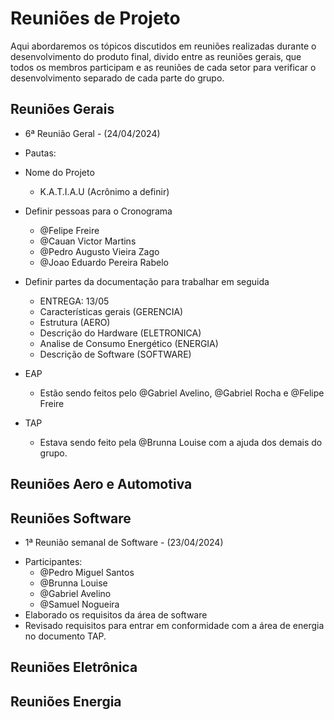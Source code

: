 # Reuniões de Projeto

Aqui abordaremos os tópicos discutidos em reuniões realizadas durante o desenvolvimento do produto final, divido entre as reuniões gerais, que todos os membros participam e as reuniões de cada setor para verificar o desenvolvimento separado de cada parte do grupo.

## Reuniões Gerais

* 6ª Reunião Geral - (24/04/2024)

- Pautas:

- Nome do Projeto
    - K.A.T.I.A.U (Acrônimo a definir)
- Definir pessoas para o Cronograma
    - @Felipe Freire
    - @Cauan Victor Martins
    - @Pedro Augusto Vieira Zago
    - @Joao Eduardo Pereira Rabelo
- Definir partes da documentação para trabalhar em seguida
    - ENTREGA: 13/05
    - Características gerais (GERENCIA)
    - Estrutura (AERO)
    - Descrição do Hardware (ELETRONICA)
    - Analise de Consumo Energético (ENERGIA)
    - Descrição de Software (SOFTWARE)
- EAP
    - Estão sendo feitos pelo @Gabriel Avelino, @Gabriel Rocha e @Felipe Freire
- TAP
    - Estava sendo feito pela @Brunna Louise com a ajuda dos demais do grupo.
## Reuniões Aero e Automotiva

## Reuniões Software
* 1ª Reunião semanal de Software - (23/04/2024)
- Participantes:
    - @Pedro Miguel Santos
    - @Brunna Louise
    - @Gabriel Avelino
    - @Samuel Nogueira
- Elaborado os requisitos da área de software
- Revisado requisitos para entrar em conformidade com a área de energia no documento TAP.
## Reuniões Eletrônica

## Reuniões Energia

